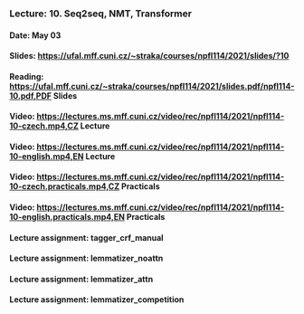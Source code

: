 ### Lecture: 10. Seq2seq, NMT, Transformer
#### Date: May 03
#### Slides: https://ufal.mff.cuni.cz/~straka/courses/npfl114/2021/slides/?10
#### Reading: https://ufal.mff.cuni.cz/~straka/courses/npfl114/2021/slides.pdf/npfl114-10.pdf,PDF Slides
#### Video: https://lectures.ms.mff.cuni.cz/video/rec/npfl114/2021/npfl114-10-czech.mp4,CZ Lecture
#### Video: https://lectures.ms.mff.cuni.cz/video/rec/npfl114/2021/npfl114-10-english.mp4,EN Lecture
#### Video: https://lectures.ms.mff.cuni.cz/video/rec/npfl114/2021/npfl114-10-czech.practicals.mp4,CZ Practicals
#### Video: https://lectures.ms.mff.cuni.cz/video/rec/npfl114/2021/npfl114-10-english.practicals.mp4,EN Practicals
#### Lecture assignment: tagger_crf_manual
#### Lecture assignment: lemmatizer_noattn
#### Lecture assignment: lemmatizer_attn
#### Lecture assignment: lemmatizer_competition
